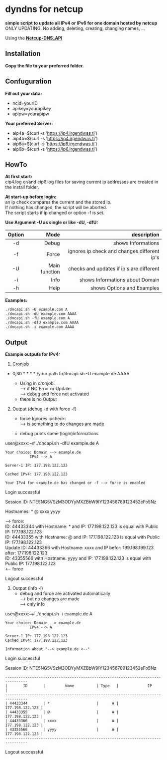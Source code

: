 # dyndns for netcup
**simple script to update all IPv4 or IPv6 for one domain hosted by netcup**  
ONLY UPDATING. No adding, deleting, creating, changing names, ...  

Using the **[Netcup-DNS_API](https://www.netcup-wiki.de/wiki/DNS_API)**  

## Installation
**Copy the file to your preferred folder.**  
## Confuguration
**Fill out your data:**  
- ncid=yourID  
- apikey=yourapikey  
- apipw=yourapipw  

**Your preferred Server:**  
- aip4a=$(curl -s 'https://ip4.irgendwas.ti')  
- aip4b=$(curl -s 'https://ip4.irgendwas.ti')
- aip6a=$(curl -s 'https://ip6.irgendwas.ti')
- aip6b=$(curl -s 'https://ip6.irgendwas.ti')

## HowTo
**At first start:**  
cip4.log or/and cip6.log files for saving current ip addresses are created in the install folder.  

**At start-up before login:**  
an ip check compares the current and the stored ip.  
If nothing has changed, the script will be aborted.  
The script starts if ip changed or option -f is set.  

**Use Argument -U as single or like -dU, -dfU:**  

| Option | Mode | description |
|:------:|-----:|------------:|
| -d | Debug | shows Informations |
| -f | Force | ignores ip check and changes different ip's |
| -U | Main function | checks and updates if ip's are different |
| -i | Info | shows Informations about Domain |
| -h | Help | shows Options and Examples |

**Examples:**  
```
./dncapi.sh -U example.com A  
./dncapi.sh -dU example.com AAAA  
./dncapi.sh -fU example.com A  
./dncapi.sh -dfU example.com AAAA  
./dncapi.sh -i example.com AAAA
```
## Output
**Example outputs for IPv4:**  

1. Cronjob  
- 0,30 * * * * /your path to/dncapi.sh -U example.de AAAA  

   - Using in cronjob:  
   --> if NO Error or Update  
   --> debug and force not activated  
   - there is no Output  

2. Output (debug -d with force -f)  
   - force Ignores ipcheck:  
   --> is something to do changes are made  

   - debug prints some (login)informations  

user@xxxx:~# ./dncapi.sh -dfU example.de A  
```
Your choice: Domain --> example.de  
	       IPv4 --> A  

Server-1 IP: 177.198.122.123  

Cached IPv4: 177.198.122.123  

Your IPv4 for example.de has changed or -f --> force is enabled  
```
Login successful  

Session ID: NTE5NG5VSzM3ODYyMXZBbW9IY123456789123452eFo5Nz  

Hostnames: * @ xxxx yyyy  

--> force:  
ID: 44433344 with Hostname: * and IP: 177.198.122.123 is equal with Public IP: 177.198.122.123  
ID: 44433355 with Hostname: @ and IP: 177.198.122.123 is equal with Public IP: 177.198.122.123  
Update ID: 44433366 with Hostname: xxxx and IP befor: 199.198.199.123  after: 177.198.122.123  
ID: 43355566 with Hostname: yyyy and IP: 177.198.122.123 is equal with Public IP: 177.198.122.123  
<-- force  

Logout successful  

3. Output (info -i)  
   - debug and force are activated automatically  
   --> but no changes are made  
   --> only info  

user@xxxx:~# ./dncapi.sh -i example.de A  
```
Your choice: Domain --> example.de  
	       IPv4 --> A  

Server-1 IP: 177.198.122.123  
Cached IPv4: 177.198.122.123  

Information about "--> example.de <--"  
```
Login successful  

Session ID: NTE5NG5VSzM3ODYyMXZBbW9IY123456789123452eFo5Nz  
```
--------------------------------------------------------------------------------  
|       ID       |         Name          | Type   |             IP             |  
--------------------------------------------------------------------------------  
| 44433344       | *                     |      A |            177.198.122.123 |  
| 44433355       | @                     |      A |            177.198.122.123 |  
| 44433366       | xxxx                  |      A |            177.198.122.123 |  
| 43355566       | yyyy                  |      A |            177.198.122.123 |  
--------------------------------------------------------------------------------   
```
Logout successful
